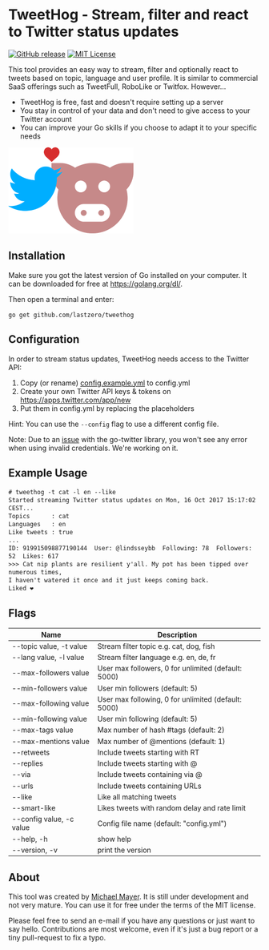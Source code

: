 TweetHog - Stream, filter and react to Twitter status updates
=============================================================

[![GitHub release](http://img.shields.io/github/release/lastzero/tweethog.svg?style=flat-square)][release]
[![MIT License](http://img.shields.io/badge/license-MIT-blue.svg?style=flat-square)][license]

[release]: https://github.com/lastzero/tweethog/releases
[license]: https://github.com/lastzero/tweethog/blob/master/LICENSE

This tool provides an easy way to stream, filter and optionally
react to tweets based on topic, language and user profile. It is similar
to commercial SaaS offerings such as TweetFull, RoboLike or Twitfox. However...

* TweetHog is free, fast and doesn't require setting up a server
* You stay in control of your data and don't need to give access to your Twitter account
* You can improve your Go skills if you choose to adapt it to your specific needs

![TweetHog](logo.png)

Installation
------------
Make sure you got the latest version of Go installed on your computer. It can be downloaded for free at https://golang.org/dl/.

Then open a terminal and enter:

```
go get github.com/lastzero/tweethog
```

Configuration
-------------
In order to stream status updates, TweetHog needs access to the Twitter API:

1. Copy (or rename) [config.example.yml](config.example.yml) to config.yml
2. Create your own Twitter API keys & tokens on https://apps.twitter.com/app/new
3. Put them in config.yml by replacing the placeholders

Hint: You can use the `--config` flag to use a different config file.

Note: Due to an [issue](https://github.com/dghubble/go-twitter/issues/61)
with the go-twitter library, you won't see any error when using
invalid credentials. We're working on it.

Example Usage
-------------
```
# tweethog -t cat -l en --like
Started streaming Twitter status updates on Mon, 16 Oct 2017 15:17:02 CEST...
Topics      : cat
Languages   : en
Like tweets : true
...
ID: 919915098877190144  User: @lindsseybb  Following: 78  Followers: 52  Likes: 617
>>> Cat nip plants are resilient y'all. My pot has been tipped over numerous times,
I haven't watered it once and it just keeps coming back.
Liked ❤️
```

Flags
-----
Name                     | Description
-------------------------|------------------------------------------------------------------
--topic value, -t value  | Stream filter topic e.g. cat, dog, fish
--lang value, -l value   | Stream filter language e.g. en, de, fr
--max-followers value    | User max followers, 0 for unlimited (default: 5000)
--min-followers value    | User min followers (default: 5)
--max-following value    | User max following, 0 for unlimited (default: 5000)
--min-following value    | User min following (default: 5)
--max-tags value         | Max number of hash #tags (default: 2)
--max-mentions value     | Max number of @mentions (default: 1)
--retweets               | Include tweets starting with RT
--replies                | Include tweets starting with @
--via                    | Include tweets containing via @
--urls                   | Include tweets containing URLs
--like                   | Like all matching tweets
--smart-like             | Likes tweets with random delay and rate limit
--config value, -c value | Config file name (default: "config.yml")
--help, -h               | show help
--version, -v            | print the version

About
-----
This tool was created by [Michael Mayer](https://blog.liquidbytes.net/about). It is still under
development and not very mature. You can use it for free under the terms of the MIT license.

Please feel free to send an e-mail if you have any questions or just want to say hello.
Contributions are most welcome, even if it's just a bug report or a tiny pull-request to fix a typo.
